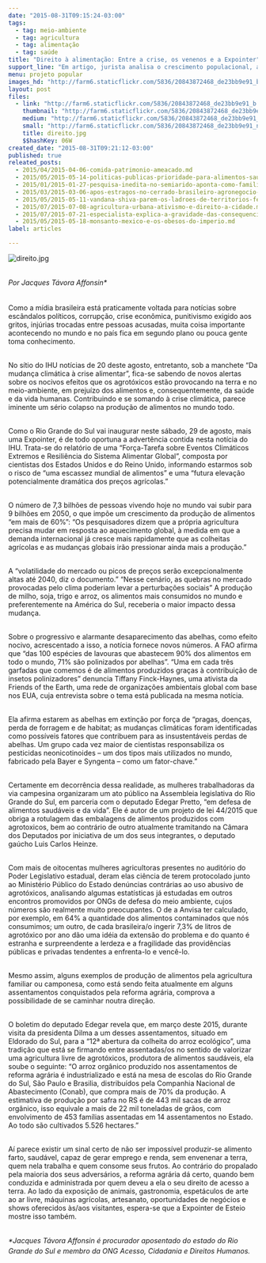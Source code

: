 ```yaml
---
date: "2015-08-31T09:15:24-03:00"
tags:
  - tag: meio-ambiente
  - tag: agricultura
  - tag: alimentação
  - tag: saúde
title: "Direito à alimentação: Entre a crise, os venenos e a Expointer"
support_line: "Em artigo, jurista analisa o crescimento populacional, a demanda por alimentos e a necessidade de se mudar o modelo produtivo agrícola."
menu: projeto popular
images_hd: "http://farm6.staticflickr.com/5836/20843872468_de23bb9e91_b.jpg"
layout: post
files:
  - link: "http://farm6.staticflickr.com/5836/20843872468_de23bb9e91_b.jpg"
    thumbnail: "http://farm6.staticflickr.com/5836/20843872468_de23bb9e91_t.jpg"
    medium: "http://farm6.staticflickr.com/5836/20843872468_de23bb9e91_z.jpg"
    small: "http://farm6.staticflickr.com/5836/20843872468_de23bb9e91_n.jpg"
    title: direito.jpg
    $$hashKey: 06W
created_date: "2015-08-31T09:21:12-03:00"
published: true
releated_posts:
  - 2015/04/2015-04-06-comida-patrimonio-ameacado.md
  - 2015/05/2015-05-14-politicas-publicas-prioridade-para-alimentos-saudaveis.md
  - 2015/01/2015-01-27-pesquisa-inedita-no-semiarido-aponta-como-familias-agricultoras-enfrentam-os-impactos-ambientais.md
  - 2015/03/2015-03-06-apos-estragos-no-cerrado-brasileiro-agronegocio-avanca-sobre-terras-mocambicanas.md
  - 2015/05/2015-05-11-vandana-shiva-parem-os-ladroes-de-territorios-ferteis.md
  - 2015/07/2015-07-08-agricultura-urbana-ativismo-e-direito-a-cidade.md
  - 2015/07/2015-07-21-especialista-explica-a-gravidade-das-consequencias-da-seca-no-nordeste.md
  - 2015/05/2015-05-18-monsanto-mexico-e-os-obesos-do-imperio.md
label: articles

---
```

<p><img alt="direito.jpg" src="http://farm6.staticflickr.com/5836/20843872468_de23bb9e91_b.jpg" /></p>

<p><br />
<em><span style="line-height: 20.7999992370605px;">Por Jacques T&aacute;vora Affonsin*</span></em></p>

<p><br />
Como a m&iacute;dia brasileira est&aacute; praticamente voltada para not&iacute;cias sobre esc&acirc;ndalos pol&iacute;ticos, corrup&ccedil;&atilde;o, crise econ&ocirc;mica, punitivismo exigido aos gritos, inj&uacute;rias trocadas entre pessoas acusadas, muita coisa importante acontecendo no mundo e no pa&iacute;s fica em segundo plano ou pouca gente toma conhecimento.&nbsp;</p>

<p><br />
No s&iacute;tio do IHU not&iacute;cias de 20 deste agosto, entretanto, sob a manchete &ldquo;Da mudan&ccedil;a clim&aacute;tica &agrave; crise alimentar&rdquo;, fica-se sabendo de novos alertas sobre os nocivos efeitos que os agrot&oacute;xicos est&atilde;o provocando na terra e no meio-ambiente, em preju&iacute;zo dos alimentos e, consequentemente, da sa&uacute;de e da vida humanas. Contribuindo e se somando &agrave; crise clim&aacute;tica, parece iminente um s&eacute;rio colapso na produ&ccedil;&atilde;o de alimentos no mundo todo.&nbsp;</p>

<p><br />
Como o Rio Grande do Sul vai inaugurar neste s&aacute;bado, 29 de agosto, mais uma Expointer, &eacute; de todo oportuna a advert&ecirc;ncia contida nesta not&iacute;cia do IHU. Trata-se do relat&oacute;rio de uma &ldquo;For&ccedil;a-Tarefa sobre Eventos Clim&aacute;ticos Extremos e Resili&ecirc;ncia do Sistema Alimentar Global&rdquo;, composta por cientistas dos Estados Unidos e do Reino Unido, informando estarmos sob o risco de &ldquo;uma escassez mundial de alimentos&rdquo; e uma &ldquo;futura eleva&ccedil;&atilde;o potencialmente dram&aacute;tica dos pre&ccedil;os agr&iacute;colas.&rdquo;&nbsp;</p>

<p><br />
O n&uacute;mero de 7,3 bilh&otilde;es de pessoas vivendo hoje no mundo vai subir para 9 bilh&otilde;es em 2050, o que imp&otilde;e um crescimento da produ&ccedil;&atilde;o de alimentos &ldquo;em mais de 60%&rdquo;: &ldquo;Os pesquisadores dizem que a pr&oacute;pria agricultura precisa mudar em resposta ao aquecimento global, &agrave; medida em que a demanda internacional j&aacute; cresce mais rapidamente que as colheitas agr&iacute;colas e as mudan&ccedil;as globais ir&atilde;o pressionar ainda mais a produ&ccedil;&atilde;o.&rdquo;&nbsp;</p>

<p><br />
A &ldquo;volatilidade do mercado ou picos de pre&ccedil;os ser&atilde;o excepcionalmente altas at&eacute; 2040, diz o documento.&rdquo; &ldquo;Nesse cen&aacute;rio, as quebras no mercado provocadas pelo clima poderiam levar a perturba&ccedil;&otilde;es sociais&rdquo; A produ&ccedil;&atilde;o de milho, soja, trigo e arroz, os alimentos mais consumidos no mundo e preferentemente na Am&eacute;rica do Sul, receberia o maior impacto dessa mudan&ccedil;a.&nbsp;</p>

<p><br />
Sobre o progressivo e alarmante desaparecimento das abelhas, como efeito nocivo, acrescentado a isso, a not&iacute;cia fornece novos n&uacute;meros. A FAO afirma que &ldquo;das 100 esp&eacute;cies de lavouras que abastecem 90% dos alimentos em todo o mundo, 71% s&atilde;o polinizados por abelhas&rdquo;. &ldquo;Uma em cada tr&ecirc;s garfadas que comemos &eacute; de alimentos produzidos gra&ccedil;as &agrave; contribui&ccedil;&atilde;o de insetos polinizadores&rdquo; denuncia Tiffany Finck-Haynes, uma ativista da Friends of the Earth, uma rede de organiza&ccedil;&otilde;es ambientais global com base nos EUA, cuja entrevista sobre o tema est&aacute; publicada na mesma not&iacute;cia.&nbsp;</p>

<p><br />
Ela afirma estarem as abelhas em extin&ccedil;&atilde;o por for&ccedil;a de &ldquo;pragas, doen&ccedil;as, perda de forragem e de habitat; as mudan&ccedil;as clim&aacute;ticas foram identificadas como poss&iacute;veis fatores que contribuem para as insustent&aacute;veis perdas de abelhas. Um grupo cada vez maior de cientistas responsabiliza os pesticidas neonicotinoides &ndash; um dos tipos mais utilizados no mundo, fabricado pela Bayer e Syngenta &ndash; como um fator-chave.&rdquo;</p>

<p><br />
Certamente em decorr&ecirc;ncia dessa realidade, as mulheres trabalhadoras da via campesina organizaram um ato p&uacute;blico na Assembleia legislativa do Rio Grande do Sul, em parceria com o deputado Edegar Pretto, &ldquo;em defesa de alimentos saud&aacute;veis e da vida&rdquo;. Ele &eacute; autor de um projeto de lei 44/2015 que obriga a rotulagem das embalagens de alimentos produzidos com agrotoxicos, bem ao contr&aacute;rio de outro atualmente tramitando na C&acirc;mara dos Deputados por iniciativa de um dos seus integrantes, o deputado ga&uacute;cho Luis Carlos Heinze.&nbsp;</p>

<p><br />
Com mais de oitocentas mulheres agricultoras presentes no audit&oacute;rio do Poder Legislativo estadual, deram elas ci&ecirc;ncia de terem protocolado junto ao Minist&eacute;rio P&uacute;blico do Estado den&uacute;ncias contr&aacute;rias ao uso abusivo de agrot&oacute;xicos, analisando algumas estat&iacute;sticas j&aacute; estudadas em outros encontros promovidos por ONGs de defesa do meio ambiente, cujos n&uacute;meros s&atilde;o realmente muito preocupantes. O de a Anvisa ter calculado, por exemplo, em 64% a quantidade dos alimentos contaminados que n&oacute;s consumimos; um outro, de cada brasileira/o ingerir 7,3% de litros de agrot&oacute;xico por ano d&atilde;o uma id&eacute;ia da extens&atilde;o do problema e do quanto &eacute; estranha e surpreendente a lerdeza e a fragilidade das provid&ecirc;ncias p&uacute;blicas e privadas tendentes a enfrenta-lo e venc&ecirc;-lo.&nbsp;</p>

<p><br />
Mesmo assim, alguns exemplos de produ&ccedil;&atilde;o de alimentos pela agricultura familiar ou camponesa, como est&aacute; sendo feita atualmente em alguns assentamentos conquistados pela reforma agr&aacute;ria, comprova a possibilidade de se caminhar noutra dire&ccedil;&atilde;o.&nbsp;</p>

<p><br />
O boletim do deputado Edegar revela que, em mar&ccedil;o deste 2015, durante visita da presidenta Dilma a um desses assentamentos, situado em Eldorado do Sul, para a &ldquo;12&ordf; abertura da colheita do arroz ecol&oacute;gico&rdquo;, uma tradi&ccedil;&atilde;o que est&aacute; se firmando entre assentadas/os no sentido de valorizar uma agricultura livre de agrot&oacute;xicos, produtora de alimentos saud&aacute;veis, ela soube o seguinte: &ldquo;O arroz org&acirc;nico produzido nos assentamentos de reforma agr&aacute;ria &eacute; industrializado e est&aacute; na mesa de escolas do Rio Grande do Sul, S&atilde;o Paulo e Brasilia, distribu&iacute;dos pela Companhia Nacional de Abastecimento (Conab), que compra mais de 70% da produ&ccedil;&atilde;o. A estimativa de produ&ccedil;&atilde;o por safra no RS &eacute; de 443 mil sacas de arroz org&acirc;nico, isso equivale a mais de 22 mil toneladas de gr&atilde;os, com envolvimento de 453 fam&iacute;lias assentadas em 14 assentamentos no Estado. Ao todo s&atilde;o cultivados 5.526 hectares.&rdquo;&nbsp;</p>

<p><br />
A&iacute; parece existir um sinal certo de n&atilde;o ser imposs&iacute;vel produzir-se alimento farto, saud&aacute;vel, capaz de gerar emprego e renda, sem envenenar a terra, quem nela trabalha e quem consome seus frutos. Ao contr&aacute;rio do propalado pela maioria dos seus advers&aacute;rios, a reforma agr&aacute;ria d&aacute; certo, quando bem conduzida e administrada por quem deveu a ela o seu direito de acesso a terra. Ao lado da exposi&ccedil;&atilde;o de animais, gastronomia, espet&aacute;culos de arte ao ar livre, m&aacute;quinas agr&iacute;colas, artesanato, oportunidades de neg&oacute;cios e shows oferecidos &agrave;s/aos visitantes, espera-se que a Expointer de Esteio mostre isso tamb&eacute;m.</p>

<p><br />
<em>*<span style="line-height: 20.7999992370605px;">Jacques T&aacute;vora Affonsin &eacute;&nbsp;procurador aposentado do estado do Rio Grande do Sul e membro da ONG Acesso, Cidadania e Direitos Humanos.&nbsp;</span></em></p>
